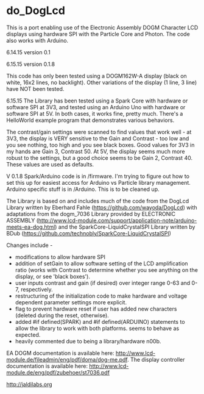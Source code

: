 do_DogLcd
======

This is a port enabling use of the Electronic Assembly DOGM Character LCD displays using hardware SPI with the Particle Core and Photon. The code also works with Arduino. 

6.14.15 version 0.1

6.15.15 version 0.1.8

This code has only been tested using a DOGM162W-A display (black on white, 16x2 lines, no backlight). Other variations of the display (1 line, 3 line) have NOT been tested. 

6.15.15
The Library has been tested using a Spark Core with hardware or software SPI at 3V3, and tested using an Arduino Uno with hardware or software SPI at 5V. In both cases, it works fine, pretty much. There's a HelloWorld example program that demonstrates various behaviors.

The contrast/gain settings were scanned to find values that work well - at 3V3, the display is VERY sensitive to the Gain and Contrast - too low and you see nothing, too high and you see black boxes. Good values for 3V3 in my hands are Gain 3, Contrast 50.  At 5V, the display seems much more robust to the settings, but a good choice seems to be Gain 2, Contrast 40. These values are used as defaults. 

V 0.1.8 Spark/Arduino code is in /firmware. I'm trying to figure out how to set this up for easiest access for Arduino vs Particle library management. Arduino specific stuff is in /Arduino.  This is to be cleaned up. 

The Library is based on and includes much of the code from the DogLcd Library written by Eberhard Fahle (https://github.com/wayoda/DogLcd) with adaptations from the dogm_7036 Library provided by ELECTRONIC ASSEMBLY  (http://www.lcd-module.com/support/application-note/arduino-meets-ea-dog.html) and the SparkCore-LiquidCrystalSPI Library written by BDub (https://github.com/technobly/SparkCore-LiquidCrystalSPI)

Changes include -
* modifications to allow hardware SPI
* addition of setGain to allow software setting of the LCD amplification ratio (works with Contrast to determine whether you see anything on the display, or see 'black boxes').
* user inputs contrast and gain (if desired) over integer range 0-63 and 0-7, respectively. 
* restructuring of the initialization code to make hardware and voltage dependent parameter settings more explicit.
* flag to prevent hardware reset if user has added new characters (deleted during the reset, otherwise).
* added #if defined(SPARK) and #if defined(ARDUINO) statements to allow the library to work with both platforms. seems to behave as expected. 
* heavily commented due to being a library/hardware n00b.

EA DOGM documentation is available here: http://www.lcd-module.de/fileadmin/eng/pdf/doma/dog-me.pdf. The display controller documentation is available here: http://www.lcd-module.de/eng/pdf/zubehoer/st7036.pdf

http://jaldilabs.org


